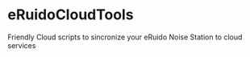 # eRuidoCloudTools
Friendly Cloud scripts  to sincronize your eRuido Noise Station to cloud services
